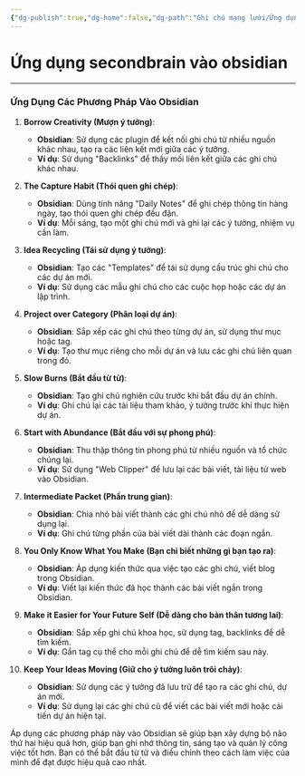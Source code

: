 ```yaml
---
{"dg-publish":true,"dg-home":false,"dg-path":"Ghi chú mạng lưới/Ứng dụng secondbrain vào obsidian.md","permalink":"/ghi-chu-mang-luoi/ung-dung-secondbrain-vao-obsidian/","dgPassFrontmatter":true,"updated":"2025-01-12T15:17:05.777+07:00"}
---
```


# Ứng dụng secondbrain vào obsidian
---

### Ứng Dụng Các Phương Pháp Vào Obsidian

1. **Borrow Creativity (Mượn ý tưởng)**:
   - **Obsidian**: Sử dụng các plugin để kết nối ghi chú từ nhiều nguồn khác nhau, tạo ra các liên kết mới giữa các ý tưởng.
   - **Ví dụ**: Sử dụng "Backlinks" để thấy mối liên kết giữa các ghi chú khác nhau.

2. **The Capture Habit (Thói quen ghi chép)**:
   - **Obsidian**: Dùng tính năng "Daily Notes" để ghi chép thông tin hàng ngày, tạo thói quen ghi chép đều đặn.
   - **Ví dụ**: Mỗi sáng, tạo một ghi chú mới và ghi lại các ý tưởng, nhiệm vụ cần làm.

3. **Idea Recycling (Tái sử dụng ý tưởng)**:
   - **Obsidian**: Tạo các "Templates" để tái sử dụng cấu trúc ghi chú cho các dự án mới.
   - **Ví dụ**: Sử dụng các mẫu ghi chú cho các cuộc họp hoặc các dự án lập trình.

4. **Project over Category (Phân loại dự án)**:
   - **Obsidian**: Sắp xếp các ghi chú theo từng dự án, sử dụng thư mục hoặc tag.
   - **Ví dụ**: Tạo thư mục riêng cho mỗi dự án và lưu các ghi chú liên quan trong đó.

5. **Slow Burns (Bắt đầu từ từ)**:
   - **Obsidian**: Tạo ghi chú nghiên cứu trước khi bắt đầu dự án chính.
   - **Ví dụ**: Ghi chú lại các tài liệu tham khảo, ý tưởng trước khi thực hiện dự án.

6. **Start with Abundance (Bắt đầu với sự phong phú)**:
   - **Obsidian**: Thu thập thông tin phong phú từ nhiều nguồn và tổ chức chúng lại.
   - **Ví dụ**: Sử dụng "Web Clipper" để lưu lại các bài viết, tài liệu từ web vào Obsidian.

7. **Intermediate Packet (Phần trung gian)**:
   - **Obsidian**: Chia nhỏ bài viết thành các ghi chú nhỏ để dễ dàng sử dụng lại.
   - **Ví dụ**: Ghi chú từng phần của bài viết dài thành các đoạn ngắn.

8. **You Only Know What You Make (Bạn chỉ biết những gì bạn tạo ra)**:
   - **Obsidian**: Áp dụng kiến thức qua việc tạo các ghi chú, viết blog trong Obsidian.
   - **Ví dụ**: Viết lại kiến thức đã học thành các bài viết ngắn trong Obsidian.

9. **Make it Easier for Your Future Self (Dễ dàng cho bản thân tương lai)**:
   - **Obsidian**: Sắp xếp ghi chú khoa học, sử dụng tag, backlinks để dễ tìm kiếm.
   - **Ví dụ**: Gắn tag cụ thể cho mỗi ghi chú để dễ tìm kiếm sau này.

10. **Keep Your Ideas Moving (Giữ cho ý tưởng luôn trôi chảy)**:
    - **Obsidian**: Sử dụng các ý tưởng đã lưu trữ để tạo ra các ghi chú, dự án mới.
    - **Ví dụ**: Sử dụng lại các ghi chú cũ để viết các bài viết mới hoặc cải tiến dự án hiện tại.

Áp dụng các phương pháp này vào Obsidian sẽ giúp bạn xây dựng bộ não thứ hai hiệu quả hơn, giúp bạn ghi nhớ thông tin, sáng tạo và quản lý công việc tốt hơn. Bạn có thể bắt đầu từ từ và điều chỉnh theo cách làm việc của mình để đạt được hiệu quả cao nhất. 






 